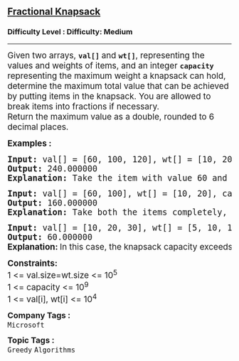 <h2><a href="https://www.geeksforgeeks.org/problems/fractional-knapsack-1587115620/1?page=5&sortBy=submissions">Fractional Knapsack</a></h2><h3>Difficulty Level : Difficulty: Medium</h3><hr><div class="problems_problem_content__Xm_eO"><p><span style="font-size: 14pt;">Given two arrays, <code><strong>val[]</strong></code><strong> </strong>and <strong><code>wt[]</code></strong>, representing the values and weights of items, and an integer <strong><code>capacity</code></strong> representing the maximum weight a knapsack can hold, determine the maximum total value that can be achieved by putting items in the knapsack. You are allowed to break items into fractions if necessary.</span><br><span style="font-family: -apple-system, BlinkMacSystemFont, 'Segoe UI', Roboto, Oxygen, Ubuntu, Cantarell, 'Open Sans', 'Helvetica Neue', sans-serif; font-size: 14pt;">Return the maximum value as a double, rounded to 6 decimal places.</span></p>
<p><span style="font-size: 14pt;"><strong>Examples :</strong></span></p>
<pre><span style="font-size: 14pt;"><strong>Input:</strong> val[] = [60, 100, 120], wt[] = [10, 20, 30], capacity = 50
<strong>Output: </strong>240.000000<strong>
Explanation: </strong>Take the item with value 60 and weight 10, value 100 and weight 20 and split the third item with value 120 and weight 30, to fit it into weight 20. so it becomes (120/30)*20=80, so the total value becomes 60+100+80.0=240.0 Thus, total maximum value of item we can have is 240.00 from the given capacity of sack. 
</span></pre>
<pre><span style="font-size: 14pt;"><strong>Input: </strong>val[] = [60, 100], wt[] = [10, 20], capacity = 50
<strong>Output: </strong>160.000000<strong>
Explanation: </strong>Take both the items completely, without breaking. Total maximum value of item we can have is 160.00 from the given capacity of sack.</span></pre>
<pre><span style="font-size: 14pt;"><strong>Input: </strong>val[] = [10, 20, 30], wt[] = [5, 10, 15], capacity = 100
<strong>Output: </strong>60.000000<br><strong style="font-family: -apple-system, BlinkMacSystemFont, 'Segoe UI', Roboto, Oxygen, Ubuntu, Cantarell, 'Open Sans', 'Helvetica Neue', sans-serif;">Explanation: </strong><span style="font-family: -apple-system, system-ui, Segoe UI, Roboto, Oxygen, Ubuntu, Cantarell, Open Sans, Helvetica Neue, sans-serif;">In this case, the knapsack capacity exceeds the combined weight of all items (5 + 10 + 15 = 30). Therefore, we can take all items completely, yielding a total maximum value of 10 + 20 + 30 = 60.000000.</span><br></span></pre>
<p><span style="font-size: 14pt;"><strong>Constraints:</strong><br>1 &lt;= val.size=wt.size &lt;= 10<sup>5</sup><br>1 &lt;= capacity &lt;= 10<sup>9</sup><br>1 &lt;= val[i], wt[i] &lt;= 10<sup>4</sup></span></p></div><p><span style=font-size:18px><strong>Company Tags : </strong><br><code>Microsoft</code>&nbsp;<br><p><span style=font-size:18px><strong>Topic Tags : </strong><br><code>Greedy</code>&nbsp;<code>Algorithms</code>&nbsp;